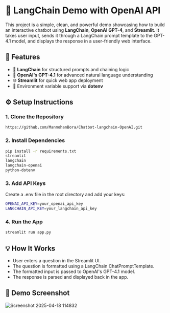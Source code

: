 # 🚀 LangChain Demo with OpenAI API
This project is a simple, clean, and powerful demo showcasing how to build an interactive chatbot using **LangChain**, **OpenAI GPT-4**, and **Streamlit**. It takes user input, sends it through a LangChain prompt template to the GPT-4.1 model, and displays the response in a user-friendly web interface.

## 📌 Features
- 🔗 **LangChain** for structured prompts and chaining logic  
- 🤖 **OpenAI's GPT-4.1** for advanced natural language understanding  
- 🌐 **Streamlit** for quick web app deployment  
- 🔐 Environment variable support via **dotenv**


## ⚙️ Setup Instructions

### 1. Clone the Repository
```bash
https://github.com/ManmohanBora/Chatbot-langchain-OpenAI.git
```
### 2. Install Dependencies
```bash
pip install -r requirements.txt
streamlit
langchain
langchain-openai
python-dotenv
```
### 3. Add API Keys
Create a .env file in the root directory and add your keys:
```bash
OPENAI_API_KEY=your_openai_api_key
LANGCHAIN_API_KEY=your_langchain_api_key
```
### 4. Run the App
```bash
streamlit run app.py
```
## 💡 How It Works
- User enters a question in the Streamlit UI.
- The question is formatted using a LangChain ChatPromptTemplate.
- The formatted input is passed to OpenAI's GPT-4.1 model.
- The response is parsed and displayed back in the app.

## 📸 Demo Screenshot
![Screenshot 2025-04-18 114832](https://github.com/user-attachments/assets/c8c6db13-88b2-4fe1-8776-f832a0b15059)
